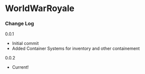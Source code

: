 # WorldWarRoyale

### Change Log
0.0.1
+ Initial commit
+ Added Container Systems for inventory and other containement


0.0.2
* Current!
